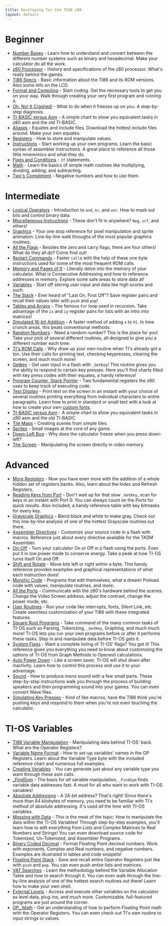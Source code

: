 ```yaml
---
title: Developing for the TI86 z80
layout: default
---
```


# Beginner

- [Number Bases](beginner/numb.htm) - Learn how to understand and convert
  between the different number systems such as binary and hexadecimal. Make
  your calculator do all the work.
- [z80 Processor](beginner/z80p.htm) - History and specifications of the z80
  processor. What's really behind the games.
- [TI86 Specs](beginner/ti86.htm) - Basic information about the TI86 and its
  ROM versions. Also some info on the LCD.
- [Format and Compiling](beginner/form.htm) - Start coding. Get the necessary
  tools to get you on your way. Walk through creating your very first program
  and running it.
- [Oh, No! It Crashed!](beginner/ohno.htm) - What to do when it freezes up on
  you. A step-by-step diagnosis.
- [TI-BASIC versus Asm](beginner/ti-b.htm) - A simple chart to show you
  equivalent tasks in z80 asm and the old TI-BASIC.
- [Aliases](beginner/alia.htm) - Equates and include files. Download the
  hottest include files around. Make your own equates.
- [Registers](beginner/regi.htm) - How to store and manipulate values.
- [Instructions](beginner/inst.htm) - Start working up your own
  programs. Learn the basic syntax of assembler instructions. A great place to
  reference all those little mnemonics and what they do.
- [Flags and Conditions](beginner/flag.htm) - `If` statements.
- [Math](beginner/math.htm) - Learn the basics of simple math routines like
  multiplying, dividing, adding, and subtracting.
- [Two's Compliment](beginner/twos.htm) - Negative numbers and how to use
  them.



# Intermediate

- [Logical Operators](intermediate/logi.htm) - Introduction to `and`, `or`,
  and `xor`. How to mask out bits and control binary data.
- [Miscellaneous Instructions](intermediate/misc.htm) - These don't fit in
  anywhere? `Neg`, `scf`, and others!
- [Graphics](intermediate/grap.htm) - Your one stop reference for pixel
  manipulation and sprite animation. Line-by-line walk throughs of the most
  popular graphics routines.
- [All the Flags](intermediate/allt.htm) - Besides the zero and carry flags,
  there are four others! What do they all do? Come find out!
- [Restart Commands](intermediate/rstc.htm) - Faster `call`s with the help of
  these one byte instructions used for some of the most frequent ROM calls.
- [Memory and Pages of It](intermediate/memo.htm) - Literally delve into the
  memory of your calculator. What is Consecutive Addressing and how to
  reference addresses in memory. Explore some safe areas to store data at!
- [Variables](intermediate/vari.htm) - Start off storing user input and data
  like high scores and such.
- [The Stack](intermediate/stac.htm) - Ever heard of \"Last On, First Off\"?
  Save register pairs and recall their values later with `push` and `pop`!
- [Tables and Arrays](intermediate/tabl.htm) - The famous `For` loop used in
  recursion. Take advantage of the `ix` and `iy` register pairs for lists with
  an intro into matrices!
- [Simulated 16-bit Addition](intermediate/simu.htm) - A faster method of
  adding `a` to `hl`. In time crunch areas, this beats conventional methods.
- [Random Numbers](intermediate/rand.htm) - Need a random number? This is the
  place for you! Take your pick of several different routines, all designed to
  give you a different number each time.
- [TI's ROM Calls](intermediate/romc.htm) - Why draw up your own routine when
  TI's already got a ton. Use their calls for printing text, checking
  keypresses, clearing the screen, and much much more!
- [Getkey](intermediate/_getkey.htm) - Get user input in a flash with
  `_GetKey`! This routine gives you the ability to respond to certain key
  presses. Here you'll find charts filled with key press codes with their
  equates, a handy reference!
- [Program Counter, Stack Pointer](intermediate/pcsp.htm) - Two fundamental
  registers the z80 uses to keep track of executing code.
- [Text Display](intermediate/text.htm) - Print text on the screen in an
  instant with your choice of several routines printing everything from
  individual characters to entire paragraphs. Learn how to print in standard
  or small text with a look at how to create your own
  [custom fonts](advanced/font.htm).
- [TI-BASIC versus Asm](intermediate/ti-b.htm) - A simple chart to show you
  equivalent tasks in z80 asm and the old TI-BASIC.
- [Tile Maps](intermediate/tile.htm) - Creating scenes from simple tiles.
- [Sprites](intermediate/spri.htm) - Small images at the core of any game.
- [Down-Left Bug](intermediate/down.htm) - Why does the calculator freeze when
  you press down-left?
- [The Screen](intermediate/scre.htm) - Manipulating the screen directly in
  video memory.



# Advanced

- [More Registers](advanced/inde.htm) - Now you have even more with the
  addition of a whole hidden set of registers banks. Also, learn about the
  Index and Refresh Registers.
- [Reading Keys from Port](advanced/read.htm) - Don't wait up for that slow
  `_GetKey`, scan for keys in an instant with Port 0. You can always count on
  the Ports for quick results. Also included, a handy reference table with key
  bitmasks for every key.
- [Grayscale Graphics](advanced/gray.htm) - Blend black and white to make
  gray. Check out this line-by-line analysis of one of the hottest Grayscale
  routines out there.
- [Assembler Directives](advanced/asse.htm) - Customize your source code in a
  flash with macros. Reference just about every directive available for the
  TASM Assembler.
- [On-Off](advanced/onof.htm) - Turn your calculator On or Off in a flash
  using the ports. Even put it in low power mode to conserve energy. Take a
  peek at how TI-OS turns itself On and Off.
- [Shift and Rotate](advanced/shif.htm) - Move bits left or right within a
  byte. This handy reference provides examples and graphical representations
  of what each instruction does!
- [Morphic Code](advanced/morp.htm) - Programs that edit themselves, what a
  dream! Preload code with values, manipulate routines, and more.
- [All the Ports](advanced/allp.htm) - Communicate with the z80's hardware
  behind the scenes. Change the Video Screen address, adjust the contrast,
  change the power mode, etc.
- [User Routines](advanced/user.htm) - Run your code like interrupts, fonts,
  Silent Link, etc. Create seemless customization of your TI86 with these
  integrated features.
- [Square Root Programs](advanced/squa.htm) - Take command of the many common
  tasks of TI-OS such as Parsing, Tokenizing, `_GetKey`, Graphing, and much
  much more! TI-OS lets you run your own programs before or after it performs
  these tasks. Step in and manipulate data before TI-OS gets it.
- [System Flags](advanced/syst.htm) - Want a complete listing of TI-OS' flags?
  You got it! This reference gives you everything you need to know about
  customizing the options of TI-OS from Graph Methods to Operand calculations.
- [Auto Power Down](advanced/apd.htm) - Like a screen saver, TI-OS will shut
  down after inactivity. Learn how to control this process and use it to your
  advantage.
- [Sound](advanced/soun.htm) - How to produce mono sound with a few small
  parts. These step-by-step instructions walk you through the process of
  building speakers and then programming sound into your games. You can even
  convert Wave files.
- [Simulating Key Presses](advanced/simu.htm) - Kind of like macros, have the
  TI86 think you're pushing keys and respond to them when you're not even
  touching the calculator.



# TI-OS Variables

- [TI86 Variable Manipulation](variables/ti86.htm) - Manipulating data behind
  TI-OS' back. What are the Operator Registers?
- [Variable Name Format](variables/vari.htm) - How to set-up variables' names
  in the OP Registers. Learn about the Variable Type byte with the included
  reference chart and numerous full examples.
- [Creating Variables](variables/crea.htm) - You can generate just about any
  variable type you want through these asm calls.
- [_FindSym](variables/_fin.htm) - The basis for *all* variable manipulation,
  <CODE>_FindSym</CODE> finds variable data addresses fast. A must for all who
  want to work with TI-OS variables!
- [Absolute Addressing](variables/abso.htm) - A 24-bit address? That's right!
  Since there's more than 64 kilobytes of memory, you need to be familiar with
  TI's method of absolute addressing. It's used *all* the time with TI-OS
  variables.
- [Messing with Data](variables/mess.htm) - This is the meat of the topic: How
  to manipulate the data within the TI-OS Variables! Through step-by-step
  examples, you'll learn how to edit everything from Lists and Complex
  Matrices to Real Numbers and Strings! You can even download source code for
  Tokenized, Un-Tokenized, and Assembler Programs.
- [Binary Coded Decimal](variables/bcd.htm) - Format Floating Point decimal
  numbers. Work with exponents, Complex and Real numbers, and negative
  numbers. Examples are illustrated in tables and code snippets!
- [Floating Point Stack](variables/floa.htm) - Save and recall entire Operator
  Registers just like with <CODE>push</CODE> and <CODE>pop</CODE>. You can
  even push entire lists and matrices.
- [VAT Searches](variables/vats.htm) - Learn the methodology behind the
  Variable Allocation Table and how to search through it. You can even walk
  through the line-by-line analysis of one of the hottest search routines out
  there! Learn how to make your own shell.
- [External Levels](variables/exte.htm) - Access and execute other variables
  on the calculator as level data, plug-ins, and much more. Customizable,
  full-featured programs are just around the corner.
- [OP_ Math](variables/op_m.htm) - Get an understanding of how to perform
  Floating Point math with the Operator Registers. You can even check out TI's
  own routine to input strings or values.
